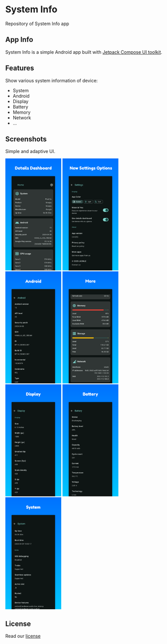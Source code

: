 # System Info
Repository of System Info app

## App Info
System Info is a simple Android app built with [Jetpack Compose UI toolkit](https://developer.android.com/jetpack/compose).

## Features
Show various system information of device:
- System
- Android
- Display
- Battery
- Memory
- Network
- ...

## Screenshots
Simple and adaptive UI.
<p>
  <img src="screenshots/1.png" alt="sp1"  height="350px"/>
  <img src="screenshots/2.png" alt="sp1"  height="350px"/>
  <img src="screenshots/3.png" alt="sp1"  height="350px"/>
  <img src="screenshots/4.png" alt="sp1"  height="350px"/>
  <img src="screenshots/5.png" alt="sp1"  height="350px"/>
  <img src="screenshots/6.png" alt="sp1"  height="350px"/>
  <img src="screenshots/7.png" alt="sp1"  height="350px"/>	
</p>

## License
Read our [license](LICENSE)


